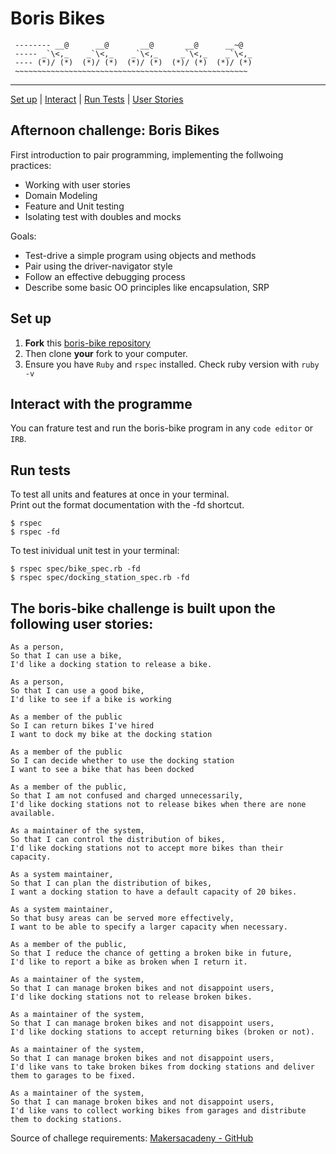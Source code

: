 Boris Bikes
==================

```
 -------- __@      __@       __@       __@      __~@
 ----- _`\<,_    _`\<,_    _`\<,_     _`\<,_    _`\<,_
 ---- (*)/ (*)  (*)/ (*)  (*)/ (*)  (*)/ (*)  (*)/ (*)
 ~~~~~~~~~~~~~~~~~~~~~~~~~~~~~~~~~~~~~~~~~~~~~~~~~~~~

```
______
 
[Set up](#Setup) | [Interact](#Interact) | [Run Tests](#Tests) | [User Stories](#User-Stories) 

## Afternoon challenge: Boris Bikes
First introduction to pair programming, implementing the follwoing practices:

- Working with user stories
- Domain Modeling
- Feature and Unit testing
- Isolating test with doubles and mocks

Goals:
- Test-drive a simple program using objects and methods
- Pair using the driver-navigator style
- Follow an effective debugging process
- Describe some basic OO principles like encapsulation, SRP

## <a name="Setup">Set up</a>

1. **Fork** this [boris-bike repository](https://github.com/CorinneBosch/boris-bikes/) 
2. Then clone **your** fork to your computer.
3. Ensure you have `Ruby` and `rspec` installed. Check ruby version with `ruby -v`

## <a name="Interact">Interact with the programme</a>

You can frature test and run the boris-bike program in any `code editor` or `IRB`. 

## <a name="Tests">Run tests</a>

To test all units and features at once in your terminal.\
Print out the format documentation with the -fd shortcut.
```
$ rspec
$ rspec -fd
```

To test inividual unit test in your terminal:
```
$ rspec spec/bike_spec.rb -fd
$ rspec spec/docking_station_spec.rb -fd
```

## <a name="User-Stories">The boris-bike challenge is built upon the following user stories:</a>

```
As a person,
So that I can use a bike,
I'd like a docking station to release a bike.

As a person,
So that I can use a good bike,
I'd like to see if a bike is working

As a member of the public
So I can return bikes I've hired
I want to dock my bike at the docking station

As a member of the public
So I can decide whether to use the docking station
I want to see a bike that has been docked

As a member of the public,
So that I am not confused and charged unnecessarily,
I'd like docking stations not to release bikes when there are none available.

As a maintainer of the system,
So that I can control the distribution of bikes,
I'd like docking stations not to accept more bikes than their capacity.

As a system maintainer,
So that I can plan the distribution of bikes,
I want a docking station to have a default capacity of 20 bikes.

As a system maintainer,
So that busy areas can be served more effectively,
I want to be able to specify a larger capacity when necessary.

As a member of the public,
So that I reduce the chance of getting a broken bike in future,
I'd like to report a bike as broken when I return it.

As a maintainer of the system,
So that I can manage broken bikes and not disappoint users,
I'd like docking stations not to release broken bikes.

As a maintainer of the system,
So that I can manage broken bikes and not disappoint users,
I'd like docking stations to accept returning bikes (broken or not).

As a maintainer of the system,
So that I can manage broken bikes and not disappoint users,
I'd like vans to take broken bikes from docking stations and deliver them to garages to be fixed.

As a maintainer of the system,
So that I can manage broken bikes and not disappoint users,
I'd like vans to collect working bikes from garages and distribute them to docking stations.

```

Source of challege requirements: [Makersacadeny - GitHub](https://github.com/makersacademy/course/tree/main/boris_bikes)

